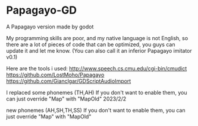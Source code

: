 # Papagayo-GD
A Papagayo version made by godot

My programming skills are poor, and my native language is not English, 
so there are a lot of pieces of code that can be optimized, you guys can update it and let me know.
(You can also call it an inferior Papagayo imitator v0.1)

Here are the tools i used:
	http://www.speech.cs.cmu.edu/cgi-bin/cmudict
	https://github.com/LostMoho/Papagayo
	https://github.com/Gianclgar/GDScriptAudioImport

I replaced some phonemes (TH,AH)
If you don't want to enable them, you can just override "Map" with "MapOld"
2023/2/2 

new phonemes (AH,SH,TH,SS)
If you don't want to enable them, you can just override "Map" with "MapOld"
